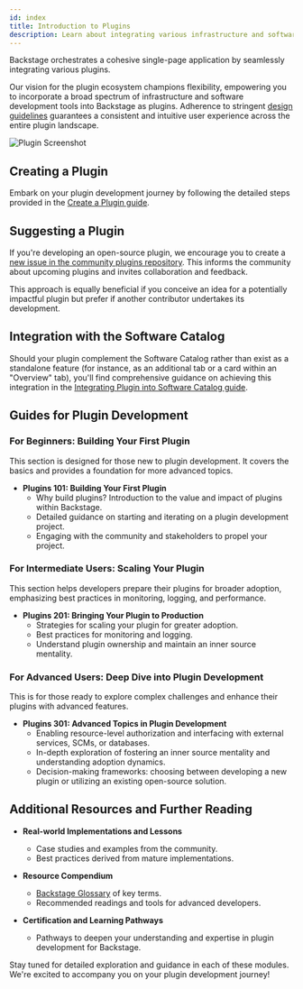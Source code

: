 ```yaml
---
id: index
title: Introduction to Plugins
description: Learn about integrating various infrastructure and software development tools into Backstage through plugins.
---
```


Backstage orchestrates a cohesive single-page application by seamlessly integrating various plugins.

Our vision for the plugin ecosystem champions flexibility, empowering you to incorporate a broad spectrum of infrastructure and software development tools into Backstage as plugins. Adherence to stringent [design guidelines](../dls/design.md) guarantees a consistent and intuitive user experience across the entire plugin landscape.

![Plugin Screenshot](../assets/plugins/my-plugin_screenshot.png)

## Creating a Plugin

Embark on your plugin development journey by following the detailed steps provided in the [Create a Plugin guide](create-a-plugin.md).

## Suggesting a Plugin

If you're developing an open-source plugin, we encourage you to create a
[new issue in the community plugins repository](https://github.com/backstage/community-plugins/issues/new/choose).
This informs the community about upcoming plugins and invites collaboration and feedback.

This approach is equally beneficial if you conceive an idea for a potentially impactful plugin but prefer if another contributor undertakes its development.

## Integration with the Software Catalog

Should your plugin complement the Software Catalog rather than exist as a standalone feature (for instance, as an additional tab or a card within an "Overview" tab), you'll find comprehensive guidance on achieving this integration in the [Integrating Plugin into Software Catalog guide](integrating-plugin-into-software-catalog.md).

## Guides for Plugin Development

### For Beginners: Building Your First Plugin

This section is designed for those new to plugin development. It covers the basics and provides a foundation for more advanced topics.

- **Plugins 101: Building Your First Plugin**
  - Why build plugins? Introduction to the value and impact of plugins within Backstage.
  - Detailed guidance on starting and iterating on a plugin development project.
  - Engaging with the community and stakeholders to propel your project.

### For Intermediate Users: Scaling Your Plugin

This section helps developers prepare their plugins for broader adoption, emphasizing best practices in monitoring, logging, and performance.

- **Plugins 201: Bringing Your Plugin to Production**
  - Strategies for scaling your plugin for greater adoption.
  - Best practices for monitoring and logging.
  - Understand plugin ownership and maintain an inner source mentality.

### For Advanced Users: Deep Dive into Plugin Development

This is for those ready to explore complex challenges and enhance their plugins with advanced features.

- **Plugins 301: Advanced Topics in Plugin Development**
  - Enabling resource-level authorization and interfacing with external services, SCMs, or databases.
  - In-depth exploration of fostering an inner source mentality and understanding adoption dynamics.
  - Decision-making frameworks: choosing between developing a new plugin or utilizing an existing open-source solution.

## Additional Resources and Further Reading

- **Real-world Implementations and Lessons**

  - Case studies and examples from the community.
  - Best practices derived from mature implementations.

- **Resource Compendium**

  - [Backstage Glossary](https://backstage.io/docs/references/glossary) of key terms.
  - Recommended readings and tools for advanced developers.

- **Certification and Learning Pathways**
  - Pathways to deepen your understanding and expertise in plugin development for Backstage.

Stay tuned for detailed exploration and guidance in each of these modules. We're excited to accompany you on your plugin development journey!
